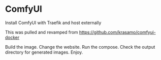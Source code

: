 # ComfyUI
Install ComfyUI with Traefik and host externally

This was pulled and revamped from https://github.com/krasamo/comfyui-docker

Build the image.  Change the website.  Run the compose.  Check the output directory for generated images.  Enjoy.
